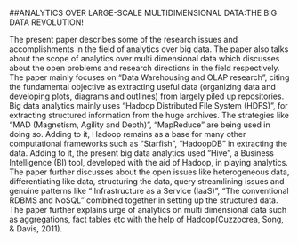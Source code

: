 ##ANALYTICS OVER LARGE-SCALE MULTIDIMENSIONAL DATA:THE BIG DATA REVOLUTION!

The present paper describes some of the research issues and accomplishments in the field of analytics over big data. The paper also talks about the scope of analytics over multi dimensional data which discusses about the open problems and research directions in the field respectively. The paper mainly focuses on “Data Warehousing and OLAP research”, citing the fundamental objective as extracting useful data (organizing data and developing plots, diagrams and outlines) from largely piled up repositories. Big data analytics mainly uses “Hadoop Distributed File System (HDFS)”, for extracting structured information from the huge archives. The strategies like “MAD (Magnetism, Agility and Depth)”, “MapReduce” are being used in doing so. Adding to it, Hadoop remains as a base for many other computational frameworks such as “Starfish”, “HadoopDB” in extracting the data. Adding to it, the present big data analytics used “Hive”, a Business Intelligence (BI) tool, developed with the aid of Hadoop, in playing analytics. The paper further discusses  about the open issues like heterogeneous data, differentiating like data, structuring the data, query streamlining issues and genuine patterns like “ Infrastructure as a Service (IaaS)”, “The conventional RDBMS and NoSQL” combined together in setting up the structured data. The paper further explains urge of analytics on multi dimensional data such as aggregations, fact tables etc with the help of Hadoop(Cuzzocrea, Song, & Davis, 2011).


